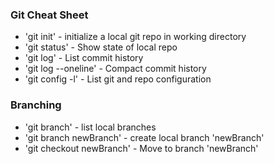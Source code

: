 ### Git Cheat Sheet

* 'git init' - initialize a local git repo in working directory
* 'git status' - Show state of local repo
* 'git log' - List commit history
* 'git log --oneline' - Compact commit history
* 'git config -l' - List git and repo configuration


### Branching
* 'git branch' - list local branches
* 'git branch newBranch' - create local branch 'newBranch'
* 'git checkout newBranch' - Move to branch 'newBranch'
